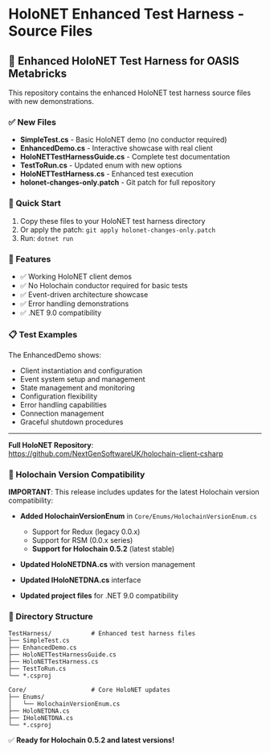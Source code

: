 # HoloNET Enhanced Test Harness - Source Files

## 🚀 Enhanced HoloNET Test Harness for OASIS Metabricks

This repository contains the enhanced HoloNET test harness source files with new demonstrations.

### ✅ New Files

- **SimpleTest.cs** - Basic HoloNET demo (no conductor required)
- **EnhancedDemo.cs** - Interactive showcase with real client
- **HoloNETTestHarnessGuide.cs** - Complete test documentation
- **TestToRun.cs** - Updated enum with new options
- **HoloNETTestHarness.cs** - Enhanced test execution
- **holonet-changes-only.patch** - Git patch for full repository

### 🏃 Quick Start

1. Copy these files to your HoloNET test harness directory
2. Or apply the patch: `git apply holonet-changes-only.patch`
3. Run: `dotnet run`

### 🎯 Features

- ✅ Working HoloNET client demos
- ✅ No Holochain conductor required for basic tests
- ✅ Event-driven architecture showcase
- ✅ Error handling demonstrations
- ✅ .NET 9.0 compatibility

### 📋 Test Examples

The EnhancedDemo shows:
- Client instantiation and configuration
- Event system setup and management  
- State management and monitoring
- Configuration flexibility
- Error handling capabilities
- Connection management
- Graceful shutdown procedures

---

**Full HoloNET Repository**: https://github.com/NextGenSoftwareUK/holochain-client-csharp

### 🔧 Holochain Version Compatibility

**IMPORTANT**: This release includes updates for the latest Holochain version compatibility:

- **Added HolochainVersionEnum** in `Core/Enums/HolochainVersionEnum.cs`
  - Support for Redux (legacy 0.0.x)
  - Support for RSM (0.0.x series)
  - **Support for Holochain 0.5.2** (latest stable)

- **Updated HoloNETDNA.cs** with version management
- **Updated IHoloNETDNA.cs** interface
- **Updated project files** for .NET 9.0 compatibility

### 📁 Directory Structure

```
TestHarness/           # Enhanced test harness files
├── SimpleTest.cs
├── EnhancedDemo.cs
├── HoloNETTestHarnessGuide.cs
├── HoloNETTestHarness.cs
├── TestToRun.cs
└── *.csproj

Core/                  # Core HoloNET updates
├── Enums/
│   └── HolochainVersionEnum.cs
├── HoloNETDNA.cs
├── IHoloNETDNA.cs
└── *.csproj
```

✅ **Ready for Holochain 0.5.2 and latest versions!**
